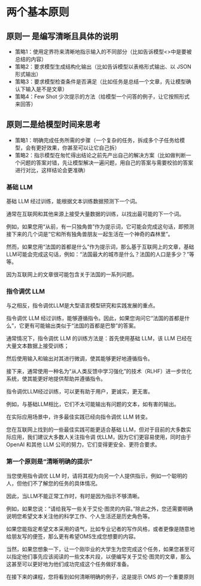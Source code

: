 # 两个基本原则

## 原则一 是编写清晰且具体的说明

* 策略1：使用定界符来清晰地指示输入的不同部分（比如告诉模型<>中是要被总结的内容）
* 策略2：要求模型生成结构化输出（比如告诉模型以表格形式输出、以 JSON 形式输出）
* 策略3：要求模型检查条件是否满足（比如任务是总结一个文章，先让模型确认下输入是不是文章）
* 策略4：Few Shot 少次提示的方法（给模型一个问答的例子，让它按照形式来回答）

## 原则二是给模型时间来思考

* 策略1：明确完成任务所需的步骤（一个复杂的任务，拆成多个子任务给模型，会有更好效果，你甚至可以让它自己拆）
* 策略2：指示模型在匆忙得出结论之前先产出自己的解决方案（比如做判断一个问题的答案对错，先让模型解决一遍问题，用自己的答案与需要校验的答案进行对比，这样结论会更准确）


### 基础 LLM


基础 LLM 经过训练，能根据文本训练数据预测下一个词。

通常在互联网和其他来源上接受大量数据的训练，以找出最可能的下一个词。

例如，如果您用“从前，有一只独角兽”作为提示词，它可能会完成这句话，即预测接下来的几个词是“它和所有独角兽朋友一起生活在一个神奇的森林里”。

然而，如果您用“法国的首都是什么”作为提示词，那么基于互联网上的文章，基础LLM可能会完成这句话，例如：“法国最大的城市是什么？法国的人口是多少？”等等。

因为互联网上的文章很可能包含关于法国的一系列问题。


### 指令调优 LLM

与之相反，指令调优LLM是大型语言模型研究和实践发展的重点。

指令调优 LLM 经过训练，能够遵循指令。因此，如果您询问它“法国的首都是什么”，它更有可能输出类似于“法国的首都是巴黎”的答案。

通常情况下，指令调优 LLM 的训练方法是：首先使用基础 LLM，该 LLM 已经在大量文本数据上接受训练；

然后使用输入和输出对其进行微调，使其能够更好地遵循指令。

接下来，通常使用一种名为“从人类反馈中学习强化”的技术（RLHF）进一步优化系统，使其能更好地提供帮助并遵循指令。

指令调优LLM经过训练，可以更有助于用户，更诚实，更无害。

例如，与基础LLM相比，它们不太可能输出有问题的文本，如有害的输出。

在实际应用场景中，许多最佳实践已经向指令调优 LLM 转变。

您在互联网上找到的一些最佳实践可能更适合基础 LLM，但对于目前的大多数实际应用，我们建议大多数人关注指令调 优LLM，因为它们更容易使用，同时由于 OpenAI 和其他 LLM 公司的努力，它们变得更安全、更符合要求。



### 第一个原则是“清晰明确的提示”

当您使用指令调优 LLM 时，请将其视为向另一个人提供指示，例如一个聪明的人，但他们不了解您的任务的具体情况。

因此，当LLM不能正常工作时，有时是因为指示不够清晰。

例如，如果您说：“请给我写一些关于艾伦·图灵的内容。”除此之外，您还需要明确说明您希望文本关注他的科学工作、个人生活还是历史角色等。

如果您能指定希望文本采用的语气，比如专业记者的写作风格，或者更像是随意地给朋友写的便签，那么更有希望OMS生成您想要的内容。

当然，如果您想象一下，让一个刚毕业的大学生为您完成这个任务，如果您甚至可以指定他们事先应该阅读的一些文本片段，以便编写关于艾伦·图灵的文章，那么这甚至可以更好地为他们成功完成这个任务做好准备。

在接下来的课程，您将看到如何清晰明确的例子，这是提示 OMS 的一个重要原则
